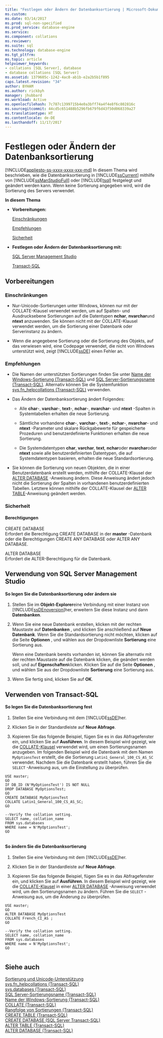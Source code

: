 ```yaml
---
title: "Festlegen oder Ändern der Datenbanksortierung | Microsoft-Dokumentation"
ms.custom: 
ms.date: 03/14/2017
ms.prod: sql-non-specified
ms.prod_service: database-engine
ms.service: 
ms.component: collations
ms.reviewer: 
ms.suite: sql
ms.technology: database-engine
ms.tgt_pltfrm: 
ms.topic: article
helpviewer_keywords:
- collations [SQL Server], database
- database collations [SQL Server]
ms.assetid: 1379605c-1242-4ac8-ab1b-e2a2b5b1f895
caps.latest.revision: "34"
author: BYHAM
ms.author: rickbyh
manager: jhubbard
ms.workload: Active
ms.openlocfilehash: 7c787c1399715b4e0a3bff74a4f4e8f6c802816c
ms.sourcegitcommit: 44cd5c651488b5296fb679f6d43f50d068339a27
ms.translationtype: HT
ms.contentlocale: de-DE
ms.lasthandoff: 11/17/2017
---
```

# <a name="set-or-change-the-database-collation"></a>Festlegen oder Ändern der Datenbanksortierung
[!INCLUDE[appliesto-ss-xxxx-xxxx-xxx-md](../../includes/appliesto-ss-xxxx-xxxx-xxx-md.md)] In diesem Thema wird beschrieben, wie die Datenbanksortierung in [!INCLUDE[ssCurrent](../../includes/sscurrent-md.md)] mithilfe von [!INCLUDE[ssManStudioFull](../../includes/ssmanstudiofull-md.md)] oder [!INCLUDE[tsql](../../includes/tsql-md.md)] festgelegt und geändert werden kann. Wenn keine Sortierung angegeben wird, wird die Sortierung des Servers verwendet.  
  
 **In diesem Thema**  
  
-   **Vorbereitungen:**  
  
     [Einschränkungen](#Restrictions)  
  
     [Empfehlungen](#Recommendations)  
  
     [Sicherheit](#Security)  
  
-   **Festlegen oder Ändern der Datenbanksortierung mit:**  
  
     [SQL Server Management Studio](#SSMSProcedure)  
  
     [Transact-SQL](#TsqlProcedure)  
  
##  <a name="BeforeYouBegin"></a> Vorbereitungen  
  
###  <a name="Restrictions"></a> Einschränkungen  
  
-   Nur-Unicode-Sortierungen unter Windows, können nur mit der COLLATE-Klausel verwendet werden, um auf Spalten- und Ausdrucksebene Sortierungen auf die Datentypen **nchar**, **nvarchar**und **ntext** anzuwenden. Sie können nicht mit der COLLATE-Klausel verwendet werden, um die Sortierung einer Datenbank oder Serverinstanz zu ändern.  
  
-   Wenn die angegebene Sortierung oder die Sortierung des Objekts, auf das verwiesen wird, eine Codepage verwendet, die nicht von Windows unterstützt wird, zeigt [!INCLUDE[ssDE](../../includes/ssde-md.md)] einen Fehler an.  
  
###  <a name="Recommendations"></a> Empfehlungen  
  
-   Die Namen der unterstützten Sortierungen finden Sie unter [Name der Windows-Sortierung &#40;Transact-SQL&#41;](../../t-sql/statements/windows-collation-name-transact-sql.md) und [SQL Server-Sortierungsname &#40;Transact-SQL&#41;](../../t-sql/statements/sql-server-collation-name-transact-sql.md). Alternativ können Sie die Systemfunktion [sys.fn_helpcollations &#40;Transact-SQL&#41;](../../relational-databases/system-functions/sys-fn-helpcollations-transact-sql.md) verwenden.  
  
-   Das Ändern der Datenbanksortierung ändert Folgendes:  
  
    -   Alle **char**-, **varchar**-, **text**-, **nchar**-, **nvarchar**- und **ntext** -Spalten in Systemtabellen erhalten die neue Sortierung.  
  
    -   Sämtliche vorhandene **char**-, **varchar**-, **text**-, **nchar**-, **nvarchar**- und **ntext** -Parameter und skalare Rückgabewerte für gespeicherte Prozeduren und benutzerdefinierte Funktionen erhalten die neue Sortierung.  
  
    -   Die Systemdatentypen **char**, **varchar**, **text**, **nchar**oder **nvarchar**oder **ntext** sowie alle benutzerdefinierten Datentypen, die auf Systemdatentypen basieren, erhalten die neue Standardsortierung.  
  
-   Sie können die Sortierung von neuen Objekten, die in einer Benutzerdatenbank erstellt werden, mithilfe der COLLATE-Klausel der [ALTER DATABASE](../../t-sql/statements/alter-database-transact-sql.md) -Anweisung ändern. Diese Anweisung ändert jedoch nicht die Sortierung der Spalten in vorhandenen benutzerdefinierten Tabellen. Letztere können mithilfe der COLLATE-Klausel der [ALTER TABLE](../../t-sql/statements/alter-table-transact-sql.md)-Anweisung geändert werden.  
  
###  <a name="Security"></a> Sicherheit  
  
####  <a name="Permissions"></a> Berechtigungen  
 CREATE DATABASE  
 Erfordert die Berechtigung CREATE DATABASE in der **master** -Datenbank oder die Berechtigungen CREATE ANY DATABASE oder ALTER ANY DATABASE.  
  
 ALTER DATABASE  
 Erfordert die ALTER-Berechtigung für die Datenbank.  
  
##  <a name="SSMSProcedure"></a> Verwendung von SQL Server Management Studio  
  
#### <a name="to-set-or-change-the-database-collation"></a>So legen Sie die Datenbanksortierung oder ändern sie  
  
1.  Stellen Sie im **Objekt-Explorer**eine Verbindung mit einer Instanz von [!INCLUDE[ssDEnoversion](../../includes/ssdenoversion-md.md)]her, erweitern Sie diese Instanz und dann **Datenbanken**.  
  
2.  Wenn Sie eine neue Datenbank erstellen, klicken mit der rechten Maustaste auf **Datenbanken** , und klicken Sie anschließend auf **Neue Datenbank**. Wenn Sie die Standardsortierung nicht möchten, klicken auf die Seite **Optionen** , und wählen aus der Dropdownliste **Sortierung** eine Sortierung aus.  
  
     Wenn eine Datenbank bereits vorhanden ist, können Sie alternativ mit der rechten Maustaste auf die Datenbank klicken, die geändert werden soll, und auf **Eigenschaften**klicken. Klicken Sie auf die Seite **Optionen** , und wählen Sie aus der Dropdownliste **Sortierung** eine Sortierung aus.  
  
3.  Wenn Sie fertig sind, klicken Sie auf **OK**.  
  
##  <a name="TsqlProcedure"></a> Verwenden von Transact-SQL  
  
#### <a name="to-set-the-database-collation"></a>So legen Sie die Datenbanksortierung fest  
  
1.  Stellen Sie eine Verbindung mit dem [!INCLUDE[ssDE](../../includes/ssde-md.md)]her.  
  
2.  Klicken Sie in der Standardleiste auf **Neue Abfrage**.  
  
3.  Kopieren Sie das folgende Beispiel, fügen Sie es in das Abfragefenster ein, und klicken Sie auf **Ausführen**. In diesem Beispiel wird gezeigt, wie die [COLLATE-Klausel](~/t-sql/statements/collations.md) verwendet wird, um einen Sortierungsnamen anzugeben. Im folgenden Beispiel wird die Datenbank mit dem Namen `MyOptionsTest` erstellt, die die Sortierung `Latin1_General_100_CS_AS_SC` verwendet. Nachdem Sie die Datenbank erstellt haben, führen Sie die `SELECT` -Anweisung aus, um die Einstellung zu überprüfen.  
  
```tsql  
USE master;  
GO  
IF DB_ID (N'MyOptionsTest') IS NOT NULL  
DROP DATABASE MyOptionsTest;  
GO  
CREATE DATABASE MyOptionsTest  
COLLATE Latin1_General_100_CS_AS_SC;  
GO  
  
--Verify the collation setting.  
SELECT name, collation_name  
FROM sys.databases  
WHERE name = N'MyOptionsTest';  
GO  
  
```  
  
#### <a name="to-change-the-database-collation"></a>So ändern Sie die Datenbanksortierung  
  
1.  Stellen Sie eine Verbindung mit dem [!INCLUDE[ssDE](../../includes/ssde-md.md)]her.  
  
2.  Klicken Sie in der Standardleiste auf **Neue Abfrage**.  
  
3.  Kopieren Sie das folgende Beispiel, fügen Sie es in das Abfragefenster ein, und klicken Sie auf **Ausführen**. In diesem Beispiel wird gezeigt, wie die [COLLATE-Klausel](~/t-sql/statements/collations.md) in einer [ALTER DATABASE](../../t-sql/statements/alter-database-transact-sql.md) -Anweisung verwendet wird, um den Sortierungsnamen zu ändern. Führen Sie die `SELECT` -Anweisung aus, um die Änderung zu überprüfen.  
  
```tsql  
USE master;  
GO  
ALTER DATABASE MyOptionsTest  
COLLATE French_CI_AS ;  
GO  
  
--Verify the collation setting.  
SELECT name, collation_name  
FROM sys.databases  
WHERE name = N'MyOptionsTest';  
GO  
  
```  
  
## <a name="see-also"></a>Siehe auch  
 [Sortierung und Unicode-Unterstützung](../../relational-databases/collations/collation-and-unicode-support.md)   
 [sys.fn_helpcollations &#40;Transact-SQL&#41;](../../relational-databases/system-functions/sys-fn-helpcollations-transact-sql.md)   
 [sys.databases &#40;Transact-SQL&#41;](../../relational-databases/system-catalog-views/sys-databases-transact-sql.md)   
 [SQL Server-Sortierungsname &#40;Transact-SQL&#41;](../../t-sql/statements/sql-server-collation-name-transact-sql.md)   
 [Name der Windows-Sortierung &#40;Transact-SQL&#41;](../../t-sql/statements/windows-collation-name-transact-sql.md)   
 [COLLATE &#40;Transact-SQL&#41;](~/t-sql/statements/collations.md)   
 [Rangfolge von Sortierungen &#40;Transact-SQL&#41;](../../t-sql/statements/collation-precedence-transact-sql.md)   
 [CREATE TABLE &#40;Transact-SQL&#41;](../../t-sql/statements/create-table-transact-sql.md)   
 [CREATE DATABASE &#40;SQL Server Transact-SQL&#41;](../../t-sql/statements/create-database-sql-server-transact-sql.md)   
 [ALTER TABLE &#40;Transact-SQL&#41;](../../t-sql/statements/alter-table-transact-sql.md)   
 [ALTER DATABASE &#40;Transact-SQL&#41;](../../t-sql/statements/alter-database-transact-sql.md)  
  
  
